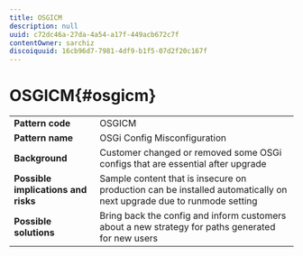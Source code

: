 ```yaml
---
title: OSGICM
description: null
uuid: c72dc46a-27da-4a54-a17f-449acb672c7f
contentOwner: sarchiz
discoiquuid: 16cb96d7-7981-4df9-b1f5-07d2f20c167f
---
```


# OSGICM{#osgicm}

<table>
 <tbody>
  <tr>
   <td><strong>Pattern code</strong></td>
   <td>OSGICM<br /> </td>
  </tr>
  <tr>
   <td><strong>Pattern name</strong></td>
   <td>OSGi Config Misconfiguration</td>
  </tr>
  <tr>
   <td><strong>Background</strong></td>
   <td>Customer changed or removed some OSGi configs that are essential after upgrade</td>
  </tr>
  <tr>
   <td><strong>Possible implications and risks</strong></td>
   <td>Sample content that is insecure on production can be installed automatically on next upgrade due to runmode setting</td>
  </tr>
  <tr>
   <td><strong>Possible solutions</strong></td>
   <td>Bring back the config and inform customers about a new strategy for paths generated for new users</td>
  </tr>
 </tbody>
</table>


